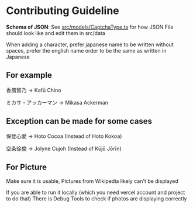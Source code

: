 # Contributing Guideline

**Schema of JSON**: See [src/models/CaptchaType.ts](src/models/CaptchaType.ts)
for how JSON File should look like and edit them in src/data

When adding a character, prefer japanese name to be written without spaces,
prefer the english name order to be the same as written in Japanese

## For example

香風智乃 -> Kafū Chino

ミカサ・アッカーマン -> Mikasa Ackerman

## Exception can be made for some cases

保登心愛 -> Hoto Cocoa (Instead of Hoto Kokoa)

空条徐倫 -> Jolyne Cujoh (Instead of Kūjō Jōrīn)

## For Picture

Make sure it is usable, Pictures from Wikipedia likely can't be displayed

If you are able to run it locally (which you need vercel account and project to do that)
There is Debug Tools to check if photos are displaying correctly
